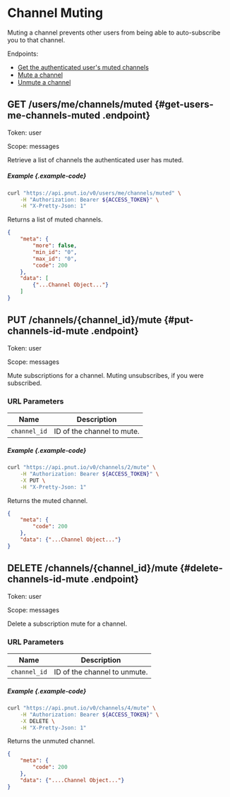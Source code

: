 # Channel Muting

Muting a channel prevents other users from being able to auto-subscribe you to that channel.

Endpoints:

* [Get the authenticated user's muted channels](#get-users-me-channels-muted)
* [Mute a channel](#put-channels-id-mute)
* [Unmute a channel](#delete-channels-id-mute)


## <span class="method method-get">GET</span> /users/me/channels/muted {#get-users-me-channels-muted .endpoint}

Token: <span class="endpoint-meta">user</span>

Scope: <span class="endpoint-meta">messages</span>

Retrieve a list of channels the authenticated user has muted.

##### Example {.example-code}

```bash
curl "https://api.pnut.io/v0/users/me/channels/muted" \
    -H "Authorization: Bearer ${ACCESS_TOKEN}" \
    -H "X-Pretty-Json: 1"
```

Returns a list of muted channels.

```json
{
    "meta": {
        "more": false,
        "min_id": "0",
        "max_id": "0",
        "code": 200
    },
    "data": [
        {"...Channel Object..."}
    ]
}
```



## <span class="method method-put">PUT</span> /channels/<span class="call-param">{channel_id}</span>/mute {#put-channels-id-mute .endpoint}

Token: <span class="endpoint-meta">user</span>

Scope: <span class="endpoint-meta">messages</span>

Mute subscriptions for a channel. Muting unsubscribes, if you were subscribed.

### URL Parameters

Name|Description
-|-
`channel_id`|ID of the channel to mute.


##### Example {.example-code}

```bash
curl "https://api.pnut.io/v0/channels/2/mute" \
    -H "Authorization: Bearer ${ACCESS_TOKEN}" \
    -X PUT \
    -H "X-Pretty-Json: 1"
```

Returns the muted channel.

```json
{
    "meta": {
        "code": 200
    },
    "data": {"...Channel Object..."}
}
```



## <span class="method method-delete">DELETE</span> /channels/<span class="call-param">{channel_id}</span>/mute {#delete-channels-id-mute .endpoint}

Token: <span class="endpoint-meta">user</span>

Scope: <span class="endpoint-meta">messages</span>

Delete a subscription mute for a channel.

### URL Parameters

Name|Description
-|-
`channel_id`|ID of the channel to unmute.


##### Example {.example-code}

```bash
curl "https://api.pnut.io/v0/channels/4/mute" \
    -H "Authorization: Bearer ${ACCESS_TOKEN}" \
    -X DELETE \
    -H "X-Pretty-Json: 1"
```

Returns the unmuted channel.

```json
{
    "meta": {
        "code": 200
    },
    "data": {"....Channel Object..."}
}
```